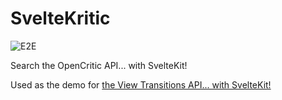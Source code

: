 # SvelteKritic

![E2E](https://github.com/jmagrippis/svelte-kritic/actions/workflows/playwright.yaml/badge.svg)

Search the OpenCritic API... with SvelteKit!

Used as the demo for [the View Transitions API... with SvelteKit!](https://www.youtube.com/watch?v=qcgGJ0J3yOA)
